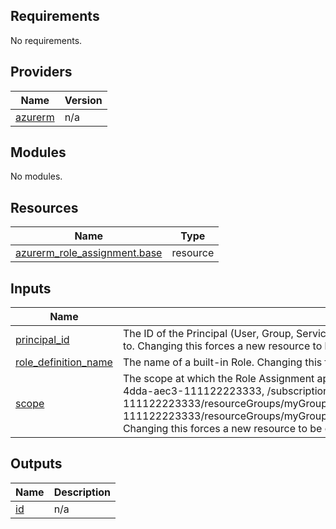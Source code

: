 ## Requirements

No requirements.

## Providers

| Name | Version |
|------|---------|
| <a name="provider_azurerm"></a> [azurerm](#provider\_azurerm) | n/a |

## Modules

No modules.

## Resources

| Name | Type |
|------|------|
| [azurerm_role_assignment.base](https://registry.terraform.io/providers/hashicorp/azurerm/latest/docs/resources/role_assignment) | resource |

## Inputs

| Name | Description | Type | Default | Required |
|------|-------------|------|---------|:--------:|
| <a name="input_principal_id"></a> [principal\_id](#input\_principal\_id) | The ID of the Principal (User, Group, Service Principal, or Application) to assign the Role Definition to. Changing this forces a new resource to be created. | `string` | n/a | yes |
| <a name="input_role_definition_name"></a> [role\_definition\_name](#input\_role\_definition\_name) | The name of a built-in Role. Changing this forces a new resource to be created. | `string` | n/a | yes |
| <a name="input_scope"></a> [scope](#input\_scope) | The scope at which the Role Assignment applies too, such as /subscriptions/0b1f6471-1bf0-4dda-aec3-111122223333, /subscriptions/0b1f6471-1bf0-4dda-aec3-111122223333/resourceGroups/myGroup, or /subscriptions/0b1f6471-1bf0-4dda-aec3-111122223333/resourceGroups/myGroup/providers/Microsoft.Compute/virtualMachines/myVM. Changing this forces a new resource to be created. | `string` | n/a | yes |

## Outputs

| Name | Description |
|------|-------------|
| <a name="output_id"></a> [id](#output\_id) | n/a |

